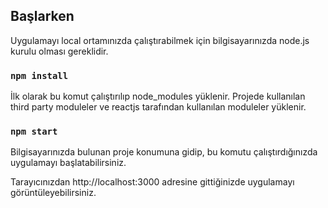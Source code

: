 ## Başlarken

Uygulamayı local ortamınızda çalıştırabilmek için bilgisayarınızda node.js kurulu olması gereklidir.

### `npm install`

İlk olarak bu komut çalıştırılıp node_modules yüklenir. Projede kullanılan third party moduleler ve reactjs tarafından kullanılan moduleler yüklenir.

### `npm start`

Bilgisayarınızda bulunan proje konumuna gidip, bu komutu çalıştırdığınızda uygulamayı başlatabilirsiniz.

Tarayıcınızdan http://localhost:3000 adresine gittiğinizde uygulamayı görüntüleyebilirsiniz.

